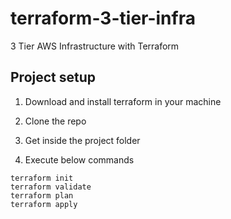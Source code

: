 # terraform-3-tier-infra
3 Tier AWS Infrastructure with Terraform
## Project setup
1. Download and install terraform in your machine

2. Clone the repo

3. Get inside the project folder

4. Execute below commands
```
terraform init
terraform validate
terraform plan
terraform apply
```